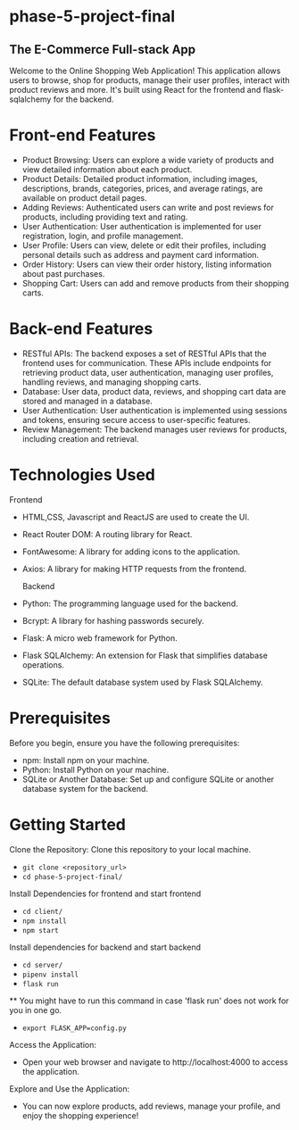 # phase-5-project-final

## The E-Commerce Full-stack App

Welcome to the Online Shopping Web Application! This application allows users to browse, shop for products, manage their user profiles, interact with product reviews and more. It's built using React for the frontend and flask-sqlalchemy for the backend.

# Front-end Features

- Product Browsing: Users can explore a wide variety of products and view detailed information about each product.
- Product Details: Detailed product information, including images, descriptions, brands, categories, prices, and average ratings, are available on product detail pages.
- Adding Reviews: Authenticated users can write and post reviews for products, including providing text and rating.
- User Authentication: User authentication is implemented for user registration, login, and profile management.
- User Profile: Users can view, delete or edit their profiles, including personal details such as address and payment card information.
- Order History: Users can view their order history, listing information about past purchases.
- Shopping Cart: Users can add and remove products from their shopping carts.


# Back-end Features

- RESTful APIs: The backend exposes a set of RESTful APIs that the frontend uses for communication. These APIs include endpoints for retrieving product data, user authentication, managing user profiles, handling reviews, and managing shopping carts.
- Database: User data, product data, reviews, and shopping cart data are stored and managed in a database.
- User Authentication: User authentication is implemented using sessions and tokens, ensuring secure access to user-specific features.
- Review Management: The backend manages user reviews for products, including creation and retrieval.

# Technologies Used

  Frontend
-  HTML,CSS, Javascript and ReactJS are used to create the UI.
- React Router DOM: A routing library for React.
- FontAwesome: A library for adding icons to the application.
- Axios: A library for making HTTP requests from the frontend.

  Backend
- Python: The programming language used for the backend.
- Bcrypt: A library for hashing passwords securely.
- Flask: A micro web framework for Python.
- Flask SQLAlchemy: An extension for Flask that simplifies database operations.
- SQLite: The default database system used by Flask SQLAlchemy.

# Prerequisites
Before you begin, ensure you have the following prerequisites:
- npm: Install npm on your machine.
- Python: Install Python on your machine.
- SQLite or Another Database: Set up and configure SQLite or another database system for the backend.

# Getting Started
Clone the Repository: Clone this repository to your local machine.
- ```git clone <repository_url>```
- ```cd phase-5-project-final/```

Install Dependencies for frontend and start frontend
- ```cd client/```
- ```npm install```
- ```npm start```

Install dependencies for backend and start backend
- ```cd server/```
- ```pipenv install```
- ```flask run```

** You might have to run this command in case 'flask run' does not work for you in one go.
- ```export FLASK_APP=config.py```

Access the Application:
- Open your web browser and navigate to http://localhost:4000 to access the application.

Explore and Use the Application:
- You can now explore products, add reviews, manage your profile, and enjoy the shopping experience!

